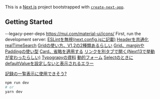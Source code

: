 This is a [Next.js](https://nextjs.org/) project bootstrapped with [`create-next-app`](https://github.com/vercel/next.js/tree/canary/packages/create-next-app).

## Getting Started
--legacy-peer-deps
https://mui.com/material-ui/icons/
First, run the development server:
[ESLintを無視(next.config.jsに記載)](https://nextjs.org/docs/api-reference/next.config.js/ignoring-eslint)
[Headerを共通化](https://www.to-r.net/media/next-meta-tags/)
[realTimeSearch](https://yutaro-blog.net/2022/03/21/react-search/#index_id0)
[Gridの使い方、V1,2の2種類あるらしい](https://weblion303.net/1236)
[Grid、marginやPaddingの使い型](https://smartdevpreneur.com/mui-grid-spacing-padding-and-margin-a-styling-guide/)
[Card、省略を適用する](https://qiita.com/kazufoot21/items/b381f4b9c4f44fa97aee)
[リンクを別タブで開く(Next13で挙動が変わったらしい)](https://qiita.com/syu_ikeda/items/86f6ad0ddfe8c5e1686b)
[Typograpyの資料](https://mui.com/material-ui/api/typography/)
[動的フォーム](https://note.com/note_fumi/n/naa2d4f16133b)
[SelectのときにdefaultValueを設定しないと表示されるエラー](https://stackoverflow.com/questions/60813040/materialui-select-set-value-is-always-out-of-range)


[記録の一覧表示に使用できそう?](https://mui.com/material-ui/react-stack/)

```bash
npm run dev
# or
yarn dev
```
